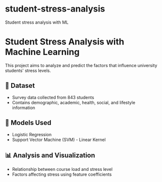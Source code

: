 # student-stress-analysis
Student stress analysis with ML
# Student Stress Analysis with Machine Learning

This project aims to analyze and predict the factors that influence university students' stress levels.

## 📂 Dataset
- Survey data collected from 843 students
- Contains demographic, academic, health, social, and lifestyle information

## 🧠 Models Used
- Logistic Regression
- Support Vector Machine (SVM) - Linear Kernel

## 📊 Analysis and Visualization
- Relationship between course load and stress level
- Factors affecting stress using feature coefficients
